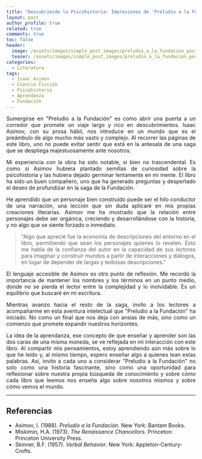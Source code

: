 ```yaml
---
title: "Descubriendo la Psicohistoria: Impresiones de 'Preludio a la Fundación'"
layout: post
author_profile: true
related: true
comments: true
toc: false
header:
  image: /assets/images/simple_post_images/preludio_a_la_fundacion_post.png
  teaser: /assets/images/simple_post_images/preludio_a_la_fundacion_post.png
categories:
  - Literatura
tags:
  - Isaac Asimov
  - Ciencia Ficción
  - Psicohistoria
  - Aprendanza
  - Fundación
---
```


<div markdown="1" style="text-align: justify;">
Sumergirse en "Preludio a la Fundación" es como abrir una puerta a un corredor que promete un viaje largo y rico en descubrimientos. Isaac Asimov, con su prosa hábil, nos introduce en un mundo que es el preámbulo de algo mucho más vasto y complejo. Al recorrer las páginas de este libro, uno no puede evitar sentir que está en la antesala de una saga que se despliega majestuosamente ante nosotros.

Mi experiencia con la obra ha sido notable, si bien no trascendental. Es como si Asimov hubiera plantado semillas de curiosidad sobre la psicohistoria y las hubiera dejado germinar lentamente en mi mente. El libro ha sido un buen compañero, uno que ha generado preguntas y despertado el deseo de profundizar en la saga de la Fundación.

He aprendido que un personaje bien construido puede ser el hilo conductor de una narración, una lección que sin duda aplicaré en mis propias creaciones literarias. Asimov me ha mostrado que la relación entre personajes debe ser orgánica, creciendo y desarrollándose con la historia, y no algo que se siente forzado o inmediato.

> "Algo que aprecié fue la economía de descripciones del entorno en el libro, permitiendo que sean los personajes quienes lo revelen. Esto me habla de la confianza del autor en la capacidad de sus lectores para imaginar y construir mundos a partir de interacciones y diálogos, en lugar de depender de largas y tediosas descripciones."

El lenguaje accesible de Asimov es otro punto de reflexión. Me recordó la importancia de mantener los nombres y los términos en un punto medio, donde no se pierda el lector entre la complejidad y lo inolvidable. Es un equilibrio que buscaré en mi escritura.

Mientras avanzo hacia el resto de la saga, invito a los lectores a acompañarme en esta aventura intelectual que "Preludio a la Fundación" ha iniciado. No como un final que nos deja con ansias de más, sino como un comienzo que promete expandir nuestros horizontes.

La idea de la aprendanza, ese concepto de que enseñar y aprender son las dos caras de una misma moneda, se ve reflejada en mi interacción con este libro. Al compartir mis pensamientos, estoy aprendiendo aún más sobre lo que he leído y, al mismo tiempo, espero enseñar algo a quienes lean estas palabras. Así, invito a cada uno a considerar "Preludio a la Fundación" no solo como una historia fascinante, sino como una oportunidad para reflexionar sobre nuestra propia búsqueda de conocimiento y sobre cómo cada libro que leemos nos enseña algo sobre nosotros mismos y sobre cómo vemos el mundo.

</div>

---

## Referencias
- Asimov, I. (1988). *Preludio a la Fundación*. New York: Bantam Books.
- Miskimin, H.A. (1973). *The Renaissance Chancellors*. Princeton: Princeton University Press.
- Skinner, B.F. (1957). *Verbal Behavior*. New York: Appleton-Century-Crofts.
